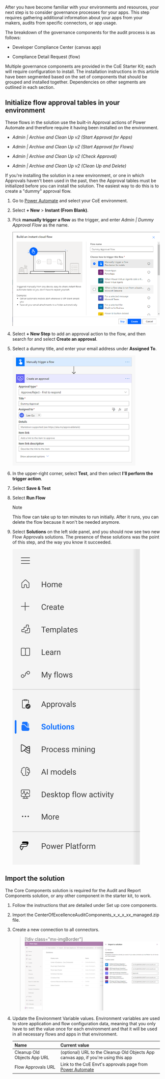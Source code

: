 After you have become familiar with your environments and resources, your next step is to consider governance processes for your apps. This step requires gathering additional information about your apps from your makers, audits from specific connectors, or app usage.

The breakdown of the governance components for the audit process is as follows:

-   Developer Compliance Center (canvas app)

-   Compliance Detail Request (flow)

Multiple governance components are provided in the CoE Starter Kit; each will require configuration to install. The installation instructions in this article have been segmented based on the set of components that should be grouped and installed together. Dependencies on other segments are outlined in each section.

## Initialize flow approval tables in your environment

These flows in the solution use the built-in Approval actions of Power Automate and therefore require it having been installed on the environment.

- *Admin | Archive and Clean Up v2 (Start Approval for Apps)*

- *Admin | Archive and Clean Up v2 (Start Approval for Flows)*

- *Admin | Archive and Clean Up v2 (Check Approval)*

- *Admin | Archive and Clean Up v2 (Clean Up and Delete)*

 If you're installing the solution in a new environment, or one in which Approvals haven't been used in the past, then the Approval tables must be initialized before you can install the solution. The easiest way to do this is to create a "dummy" approval flow.

1.  Go to [Power Automate](https://flow.microsoft.com/) and select your CoE environment.

1. Select **+ New** > **Instant (From Blank)**.

1. Pick **manually trigger a flow** as the trigger, and enter *Admin | Dummy Approval Flow* as the name.

	[![Screenshot of a manually triggered flow.](../media/manually-trigger.png)](../media/manually-trigger.png#lightbox)

1. Select **+ New Step** to add an approval action to the flow, and then search for and select **Create an approval**.

1. Select a dummy title, and enter your email address under **Assigned To**.

	[![Screenshot of an approval created.](../media/create-approval.png)](../media/create-approval.png#lightbox)

1. In the upper-right corner, select **Test**, and then select **I'll perform the trigger action**.

1. Select **Save & Test**

1. Select **Run Flow**

	> [!Note] 
	> This flow can take up to ten minutes to run initially. After it runs, you can delete the flow because it won't be needed anymore.

1. Select **Solutions** on the left side panel, and you should now see two new Flow Approvals solutions. The presence of these solutions was the point of this step, and the way you know it succeeded.

	[![Screenshot of the solutions.](../media/new-solutions.svg)](../media/new-solutions.svg#lightbox)

## Import the solution

The Core Components solution is required for the Audit and Report Components solution, or any other component in the starter kit, to work.

1.  Follow the instructions that are detailed under Set up core components.

1.  Import the CenterOfExcellenceAuditComponents_x_x_x_xx_managed.zip file.

1.  Create a new connection to all connectors.

	> [!div class="mx-imgBorder"]
	> [![Screenshot of the Import Center of Excellence audit components.](../media/import-audit-components-ss.png)](../media/import-audit-components-ss.png#lightbox)

1.  Update the Environment Variable values. Environment variables are used to store application and flow configuration data, meaning that you only have to set the value once for each environment and that it will be used in all necessary flows and apps in that environment.

	|     Name                             |     Current value                                                                                                                                                                                                                                                                                          |
	|--------------------------------------|------------------------------------------------------------------------------------------------------------------------------------------------------------------------------------------------------------------------------------------------------------------------------------------------------------|
	|     Cleanup Old Objects App URL         |     (optional) URL to the Cleanup Old Objects App canvas app, if you're using this app                                                                                                                                                  |
	|     Flow Approvals URL    |     Link to the CoE Envt's approvals page from [Power Automate](https://flow.microsoft.com/)    |

